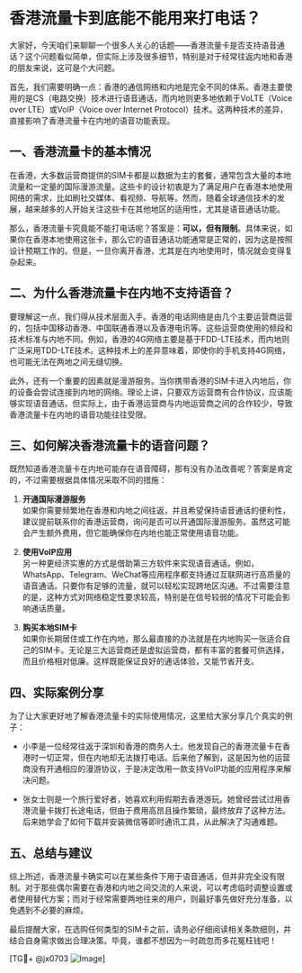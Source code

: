 # 香港流量卡到底能不能用来打电话？

大家好，今天咱们来聊聊一个很多人关心的话题——香港流量卡是否支持语音通话？这个问题看似简单，但实际上涉及很多细节，特别是对于经常往返内地和香港的朋友来说，这可是个大问题。

首先，我们需要明确一点：香港的通信网络和内地是完全不同的体系。香港主要使用的是CS（电路交换）技术进行语音通话，而内地则更多地依赖于VoLTE（Voice over LTE）或VoIP（Voice over Internet Protocol）技术。这两种技术的差异，直接影响了香港流量卡在内地的语音功能表现。

## 一、香港流量卡的基本情况

在香港，大多数运营商提供的SIM卡都是以数据为主的套餐，通常包含大量的本地流量和一定量的国际漫游流量。这些卡的设计初衷是为了满足用户在香港本地使用网络的需求，比如刷社交媒体、看视频、导航等。然而，随着全球通信技术的发展，越来越多的人开始关注这些卡在其他地区的适用性，尤其是语音通话功能。

那么，香港流量卡究竟能不能打电话呢？答案是：**可以，但有限制**。具体来说，如果你在香港本地使用这张卡，那么它的语音通话功能通常是正常的，因为这是按照设计预期工作的。但是，一旦你离开香港，尤其是在内地使用时，情况就会变得复杂起来。

## 二、为什么香港流量卡在内地不支持语音？

要理解这一点，我们得从技术层面入手。香港的电话网络是由几个主要运营商运营的，包括中国移动香港、中国联通香港以及香港电讯等。这些运营商使用的频段和技术标准与内地不同。例如，香港的4G网络主要是基于FDD-LTE技术，而内地则广泛采用TDD-LTE技术。这种技术上的差异意味着，即使你的手机支持4G网络，也可能无法在两地之间无缝切换。

此外，还有一个重要的因素就是漫游服务。当你携带香港的SIM卡进入内地后，你的设备会尝试连接到内地的网络。理论上讲，只要双方运营商有合作协议，应该能够实现语音通话。但实际上，由于香港运营商与内地运营商之间的合作较少，导致香港流量卡在内地的语音功能往往受限。

## 三、如何解决香港流量卡的语音问题？

既然知道香港流量卡在内地可能存在语音障碍，那有没有办法改善呢？答案是肯定的，不过需要根据具体情况采取不同的措施：

1. **开通国际漫游服务**  
   如果你需要频繁地在香港和内地之间往返，并且希望保持语音通话的便利性，建议提前联系你的香港运营商，询问是否可以开通国际漫游服务。虽然这可能会产生额外费用，但它能确保你在内地也能正常使用语音功能。

2. **使用VoIP应用**  
   另一种更经济实惠的方式是借助第三方软件来实现语音通话。例如，WhatsApp、Telegram、WeChat等应用程序都支持通过互联网进行高质量的语音通话。只要你有足够的流量，就可以轻松实现跨地区沟通。不过需要注意的是，这种方式对网络稳定性要求较高，特别是在信号较弱的情况下可能会影响通话质量。

3. **购买本地SIM卡**  
   如果你长期居住或工作在内地，那么最直接的办法就是在内地购买一张适合自己的SIM卡。无论是三大运营商还是虚拟运营商，都有丰富的套餐可供选择，而且价格相对低廉。这样既能保证良好的通话体验，又能节省开支。

## 四、实际案例分享

为了让大家更好地了解香港流量卡的实际使用情况，这里给大家分享几个真实的例子：

- 小李是一位经常往返于深圳和香港的商务人士。他发现自己的香港流量卡在香港时一切正常，但在内地却无法拨打电话。后来他了解到，这是因为他的运营商没有开通相应的漫游协议，于是决定改用一款支持VoIP功能的应用程序来解决问题。
  
- 张女士则是一个旅行爱好者，她喜欢利用假期去香港游玩。她曾经尝试过用香港流量卡拨打长途电话，但由于费用高昂且操作繁琐，最终放弃了这种方法。后来她学会了如何下载并安装微信等即时通讯工具，从此解决了沟通难题。

## 五、总结与建议

综上所述，香港流量卡确实可以在某些条件下用于语音通话，但并非完全没有限制。对于那些偶尔需要在香港和内地之间交流的人来说，可以考虑临时调整设置或者使用替代方案；而对于经常需要两地往来的用户，则最好事先做好充分准备，以免遇到不必要的麻烦。

最后提醒大家，在选购任何类型的SIM卡之前，请务必仔细阅读相关条款细则，并结合自身需求做出合理决策。毕竟，谁都不想因为一时疏忽而多花冤枉钱吧！

[TG💪+ @jx0703 ![Image](https://github.com/user-attachments/assets/dbca1d08-cadb-493c-b0ec-ad6f7a83f270)]